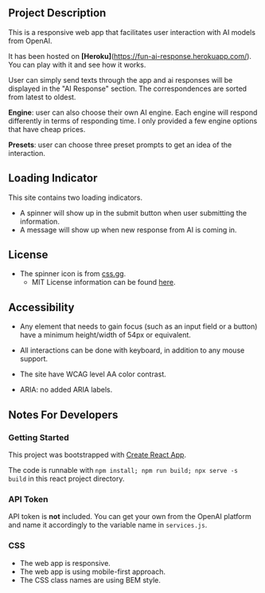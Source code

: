 ## Project Description

This is a responsive web app that facilitates user interaction with AI models from OpenAI.

It has been hosted on **[Heroku]**(https://fun-ai-response.herokuapp.com/). You can play with it and see how it works.

User can simply send texts through the app and ai responses will be displayed in the "AI Response" section. The correspondences are sorted from latest to oldest.

**Engine**: user can also choose their own AI engine. Each engine will respond differently in terms of responding time. I only provided a few engine options that have cheap prices.

**Presets**: user can choose three preset prompts to get an idea of the interaction.

## Loading Indicator

This site contains two loading indicators.
- A spinner will show up in the submit button when user submitting the information.
- A message will show up when new response from AI is coming in.

## License

- The spinner icon is from [css.gg](https://css.gg/).
  - MIT License information can be found [here](https://css.gg/doc/licence).

## Accessibility

- Any element that needs to gain focus (such as an input field or a button) have a minimum height/width of 54px or equivalent.

- All interactions can be done with keyboard, in addition to any mouse support.

- The site have WCAG level AA color contrast.

- ARIA: no added ARIA labels.

## Notes For Developers

### Getting Started

This project was bootstrapped with [Create React App](https://github.com/facebook/create-react-app).

The code is runnable with `npm install; npm run build; npx serve -s build` in this react project directory.

### API Token
API token is **not** included. You can get your own from the OpenAI platform and name it accordingly to the variable name in `services.js`.

### CSS
- The web app is responsive.
- The web app is using mobile-first approach.
- The CSS class names are using BEM style.
